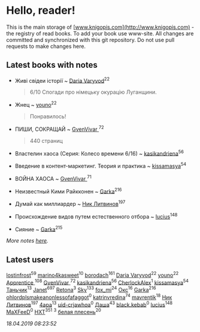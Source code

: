 # Hello, reader!
This is the main storage of [www.knigopis.com](http://www.knigopis.com) - the registry of read books.
To add your book use www-site. All changes are committed and synchronized with this git repository.
Do not use pull requests to make changes here.


## Latest books with notes
* Живі свідеи історії ~ [Daria Varyvod](users/829/829893410524253-facebook)<sup>22</sup>
    > 6/10 Спогади про німецьку окурацію Луганщини.

* Жнец ~ [youno](users/302/302928912-vkontakte)<sup>22</sup>
    > Понравилось!

* ПИШИ, СОКРАЩАЙ ~ [GvenVivar ](users/158/158266434925901-facebook)<sup>72</sup>
    > 440 страниц

* Властелин хаоса (Серия: Колесо времени 6/16) ~ [kasikandriena](users/152/152488954-vkontakte)<sup>56</sup>

* Введение в контент-маркетинг. Теория и практика ~ [kissamasya](users/684/68439978-vkontakte)<sup>54</sup>

* ВОЙНА ХАОСА ~ [GvenVivar ](users/158/158266434925901-facebook)<sup>71</sup>

* Неизвестный Кими Райкконен ~ [Garka](users/115/115753719718250012620-google)<sup>216</sup>

* Думай как миллиардер ~ [Ник Литвинов](users/241/241974816-vkontakte)<sup>197</sup>

* Происхождение видов путем естественного отбора ~ [lucius](users/838/83820536-yandex)<sup>148</sup>

* Сияние ~ [Garka](users/115/115753719718250012620-google)<sup>215</sup>


_More notes [here](latest_books_with_notes.md)._


## Latest users
[lostinfrost](users/217/217891524-vkontakte)<sup>59</sup> 
[marino4kasweet](users/992/99235108-yandex)<sup>10</sup> 
[borodach](users/157/15706320-vkontakte)<sup>161</sup> 
[Daria Varyvod](users/829/829893410524253-facebook)<sup>22</sup> 
[youno](users/302/302928912-vkontakte)<sup>22</sup> 
[Apprentice ](users/528/52821952-vkontakte)<sup>108</sup> 
[GvenVivar ](users/158/158266434925901-facebook)<sup>72</sup> 
[kasikandriena](users/152/152488954-vkontakte)<sup>56</sup> 
[CherlockAlex](users/100/100784255659089961550-google)<sup>1</sup> 
[kissamasya](users/684/68439978-vkontakte)<sup>54</sup> 
[Таньчик](users/209/2096581563762610-facebook)<sup>13</sup> 
[Janet](users/108/108113656204404967440-google)<sup>697</sup> 
[Retona](users/531/531751113661013-facebook)<sup>3</sup> 
[Sky](users/118/118049897850017649660-google)<sup>133</sup> 
[fox_mi](users/220/220022778-vkontakte)<sup>24</sup> 
[Окс](users/102/102536471289425216982-google)<sup>16</sup> 
[Garka](users/115/115753719718250012620-google)<sup>216</sup> 
[ohlordplsmakeanonlessofafaggot](users/168/168352502-vkontakte)<sup>0</sup> 
[katrinvredina](users/233/2336755-vkontakte)<sup>74</sup> 
[mavrentik](users/200/200666735-vkontakte)<sup>18</sup> 
[Ник Литвинов](users/241/241974816-vkontakte)<sup>197</sup> 
[4apa](users/117/117392596378069249667-google)<sup>13</sup> 
[uid-crjawhqa](users/616/616195292-yandex)<sup>0</sup> 
[Даша](users/334/334696193054530347-mailru)<sup>43</sup> 
[black.kebab](users/172/172616235-vkontakte)<sup>0</sup> 
[lucius](users/838/83820536-yandex)<sup>148</sup> 
[MaXFeeD](users/108/108877393333244243144-google)<sup>0</sup> 
[HXT](users/100/100002563462782-facebook)<sup>351</sup> 
[](users/114/114658477696541181930-google)<sup>3</sup> 
[белая плесень](users/104/104448632954411726505-google)<sup>20</sup> 


_18.04.2019 08:23:52_
